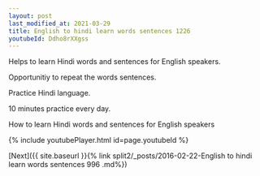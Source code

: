 ```yaml
---
layout: post
last_modified_at: 2021-03-29
title: English to hindi learn words sentences 1226 
youtubeId: Ddho8rXXgss
---
```

 
 
Helps to learn Hindi words and sentences for English speakers.

Opportunitiy to repeat the words sentences. 

Practice Hindi language. 
 
10 minutes practice every day. 
 
How to learn Hindi words and sentences for English speakers 
 
{% include youtubePlayer.html id=page.youtubeId %}
 
 
[Next]({{ site.baseurl }}{% link  split2/_posts/2016-02-22-English to hindi learn words sentences 996 .md%})
 
